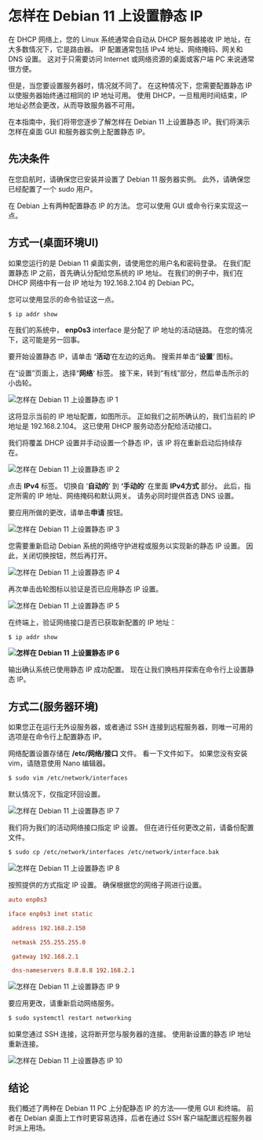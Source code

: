 # 怎样在 Debian 11 上设置静态 IP



在 DHCP 网络上，您的 Linux 系统通常会自动从 DHCP 服务器接收 IP 地址，在大多数情况下，它是路由器。 IP 配置通常包括 IPv4 地址、网络掩码、网关和 DNS 设置。 这对于只需要访问 Internet 或网络资源的桌面或客户端 PC 来说通常很方便。

但是，当您要设置服务器时，情况就不同了。 在这种情况下，您需要配置静态 IP 以使服务器始终通过相同的 IP 地址可用。 使用 DHCP，一旦租用时间结束，IP 地址必然会更改，从而导致服务器不可用。

在本指南中，我们将带您逐步了解怎样在 Debian 11 上设置静态 IP。我们将演示怎样在桌面 GUI 和服务器实例上配置静态 IP。



## 先决条件

在您启航时，请确保您已安装并设置了 Debian 11 服务器实例。 此外，请确保您已经配置了一个 sudo 用户。

在 Debian 上有两种配置静态 IP 的方法。 您可以使用 GUI 或命令行来实现这一点。

## 方式一(桌面环境UI)

如果您运行的是 Debian 11 桌面实例，请使用您的用户名和密码登录。 在我们配置静态 IP 之前，首先确认分配给您系统的 IP 地址。 在我们的例子中，我们在 DHCP 网络中有一台 IP 地址为 192.168.2.104 的 Debian PC。

您可以使用显示的命令验证这一点。

```bash
$ ip addr show
```

在我们的系统中， **enp0s3** interface 是分配了 IP 地址的活动链路。 在您的情况下，这可能是另一回事。

要开始设置静态 IP，请单击 **‘活动**‘在左边的远角。 搜索并单击“**设置**‘ 图标。

在“设置”页面上，选择“**网络**‘ 标签。 接下来，转到“有线”部分，然后单击所示的小齿轮。

![怎样在 Debian 11 上设置静态 IP 1](network.assets/1636646185.png)

这将显示当前的 IP 地址配置，如图所示。 正如我们之前所确认的，我们当前的 IP 地址是 192.168.2.104。 这已使用 DHCP 服务动态分配给活动接口。

我们将覆盖 DHCP 设置并手动设置一个静态 IP，该 IP 将在重新启动后持续存在。

![怎样在 Debian 11 上设置静态 IP 2](network.assets/1636646192.png)

点击 **IPv4** 标签。 切换自 ‘**自动的**‘ 到 **‘手动的**‘ 在里面 **IPv4方式** 部分。 此后，指定所需的 IP 地址、网络掩码和默认网关。 请务必同时提供首选 DNS 设置。

要应用所做的更改，请单击**申请** 按钮。

![怎样在 Debian 11 上设置静态 IP 3](network.assets/1636646209.png)



您需要重新启动 Debian 系统的网络守护进程或服务以实现新的静态 IP 设置。 因此，关闭切换按钮，然后再打开。

![怎样在 Debian 11 上设置静态 IP 4](network.assets/1636646215.png)

再次单击齿轮图标以验证是否已应用静态 IP 设置。

![怎样在 Debian 11 上设置静态 IP 5](network.assets/1636646221.png)

在终端上，验证网络接口是否已获取新配置的 IP 地址：

```
$ ip addr show
```

**![怎样在 Debian 11 上设置静态 IP 6](network.assets/1636646228.png)**

输出确认系统已使用静态 IP 成功配置。 现在让我们换档并探索在命令行上设置静态 IP。

## 方式二(服务器环境)

如果您正在运行无外设服务器，或者通过 SSH 连接到远程服务器，则唯一可用的选项是在命令行上配置静态 IP。

网络配置设置存储在 **/etc/网络/接口** 文件。 看一下文件如下。 如果您没有安装 vim，请随意使用 Nano 编辑器。

```bash
$ sudo vim /etc/network/interfaces
```

默认情况下，仅指定环回设置。

![怎样在 Debian 11 上设置静态 IP 7](network.assets/1636646232.png)

我们将为我们的活动网络接口指定 IP 设置。 但在进行任何更改之前，请备份配置文件。

```bash
$ sudo cp /etc/network/interfaces /etc/network/interface.bak
```

![怎样在 Debian 11 上设置静态 IP 8](network.assets/1636646236.png)

按照提供的方式指定 IP 设置。 确保根据您的网络子网进行设置。

```conf
auto enp0s3

iface enp0s3 inet static

 address 192.168.2.150

 netmask 255.255.255.0

 gateway 192.168.2.1

 dns-nameservers 8.8.8.8 192.168.2.1
```

![怎样在 Debian 11 上设置静态 IP 9](network.assets/1636646239.png)

要应用更改，请重新启动网络服务。

```bash
$ sudo systemctl restart networking
```

如果您通过 SSH 连接，这将断开您与服务器的连接。 使用新设置的静态 IP 地址重新连接。

![怎样在 Debian 11 上设置静态 IP 10](network.assets/1636646243.png)

## **结论**

我们概述了两种在 Debian 11 PC 上分配静态 IP 的方法——使用 GUI 和终端。 前者在 Debian 桌面上工作时更容易选择，后者在通过 SSH 客户端配置远程服务器时派上用场。